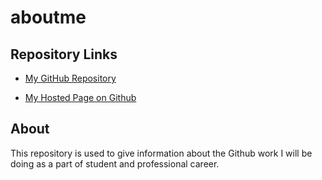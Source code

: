 # aboutme

## Repository Links

- [My GitHub Repository](https://github.com/rajeshoo7 "opens my github profile")

- [My Hosted Page on Github](https://rajeshoo7.github.io/aboutme/ "opens the hosted page on github")

## About

This repository is used to give information about the Github work I will be doing as a part of student and professional career.

